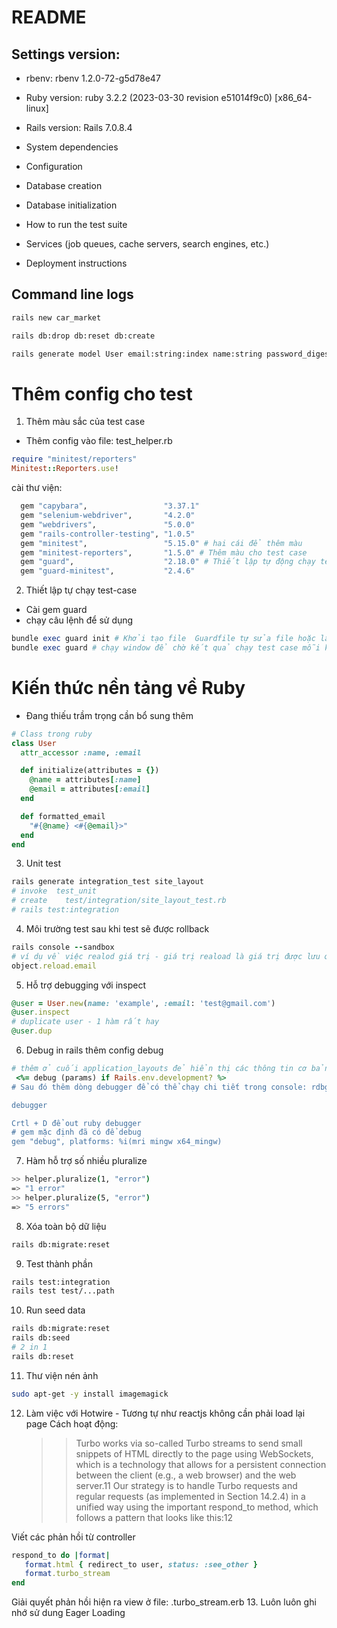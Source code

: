 # README

## Settings version:

- rbenv: rbenv 1.2.0-72-g5d78e47

- Ruby version: ruby 3.2.2 (2023-03-30 revision e51014f9c0) [x86_64-linux]

- Rails version: Rails 7.0.8.4

- System dependencies

- Configuration

- Database creation

- Database initialization

- How to run the test suite

- Services (job queues, cache servers, search engines, etc.)

- Deployment instructions

## Command line logs

```bash
rails new car_market

rails db:drop db:reset db:create

rails generate model User email:string:index name:string password_digest:string remember_digest:string role:integer activation_digest:string activated:boolean activated_at:datetime reset_digest:string reset_sent_at:datetime

```

# Thêm config cho test

1. Thêm màu sắc của test case

- Thêm config vào file: test_helper.rb

```ruby
require "minitest/reporters"
Minitest::Reporters.use!
```

cài thư viện:

```ruby
  gem "capybara",                 "3.37.1"
  gem "selenium-webdriver",       "4.2.0"
  gem "webdrivers",               "5.0.0"
  gem "rails-controller-testing", "1.0.5"
  gem "minitest",                 "5.15.0" # hai cái để thêm màu
  gem "minitest-reporters",       "1.5.0" # Thêm màu cho test case
  gem "guard",                    "2.18.0" # Thiết lập tự động chạy test case khi controller thay đổi
  gem "guard-minitest",           "2.4.6"
```

2. Thiết lập tự chạy test-case

- Cài gem guard
- chạy câu lệnh để sử dụng

```ruby
bundle exec guard init # Khởi tạo file  Guardfile tự sửa file hoặc lấy code ngon nghẻ ở đây: https://github.com/learnenough/rails_tutorial_sample_app_7th_ed/blob/main/Guardfile
bundle exec guard # chạy window để chờ kết quả chạy test case mỗi khi quy ước trong file GuardFile có hiệu lực
```

# Kiến thức nền tảng về Ruby

- Đang thiếu trầm trọng cần bổ sung thêm

```ruby
# Class trong ruby
class User
  attr_accessor :name, :email

  def initialize(attributes = {})
    @name = attributes[:name]
    @email = attributes[:email]
  end

  def formatted_email
    "#{@name} <#{@email}>"
  end
end
```

3. Unit test

```ruby
rails generate integration_test site_layout
# invoke  test_unit
# create    test/integration/site_layout_test.rb
# rails test:integration
```

4. Môi trường test sau khi test sẽ được rollback

```ruby
rails console --sandbox
# ví dụ về việc realod giá trị - giá trị reaload là giá trị được lưu ở database
object.reload.email
```

5. Hỗ trợ debugging với inspect

```ruby
@user = User.new(name: 'example', :email: 'test@gmail.com')
@user.inspect
# duplicate user - 1 hàm rất hay
@user.dup
```

6. Debug in rails
   thêm config debug

```ruby
# thêm ở cuối application_layouts đẻ hiển thị các thông tin cơ bản lên web
 <%= debug (params) if Rails.env.development? %>
# Sau đó thêm dòng debugger để có thể chạy chi tiết trong console: rdbg (Ruby debugger)

debugger

Crtl + D để out ruby debugger
# gem mặc định đã có để debug
gem "debug", platforms: %i(mri mingw x64_mingw)
```

7. Hàm hỗ trợ số nhiều pluralize

```bash
>> helper.pluralize(1, "error")
=> "1 error"
>> helper.pluralize(5, "error")
=> "5 errors"
```

8. Xóa toàn bộ dữ liệu

```bash
rails db:migrate:reset
```

9. Test thành phần

```bash
rails test:integration
rails test test/...path
```

10. Run seed data

```bash
rails db:migrate:reset
rails db:seed
# 2 in 1
rails db:reset
```

11. Thư viện nén ảnh

```bash
sudo apt-get -y install imagemagick
```

12. Làm việc với Hotwire - Tương tự như reactjs không cần phải load lại page
    Cách hoạt động:
    > > Turbo works via so-called Turbo streams to send small snippets of HTML directly to the page using WebSockets, which is a technology that allows for a persistent connection between the client (e.g., a web browser) and the web server.11 Our strategy is to handle Turbo requests and regular requests (as implemented in Section 14.2.4) in a unified way using the important respond_to method, which follows a pattern that looks like this:12

Viết các phản hồi từ controller

```ruby
respond_to do |format|
   format.html { redirect_to user, status: :see_other }
   format.turbo_stream
end
```

Giải quyết phản hồi hiện ra view ở file: <action>.turbo_stream.erb 13. Luôn luôn ghi nhớ sử dung Eager Loading

